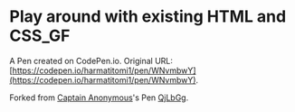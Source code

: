 # Play around with existing HTML and CSS_GF

A Pen created on CodePen.io. Original URL: [https://codepen.io/harmatitomi1/pen/WNvmbwY](https://codepen.io/harmatitomi1/pen/WNvmbwY).



Forked from [Captain Anonymous](http://codepen.io/anon/)'s Pen [QjLbGg](http://codepen.io/anon/pen/QjLbGg/).
